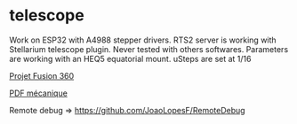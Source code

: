 ﻿# telescope
 
 Work on ESP32 with A4988 stepper drivers.
 RTS2 server is working with Stellarium telescope plugin. Never tested with others softwares.
 Parameters are working with an HEQ5 equatorial mount. uSteps are set at 1/16

[Projet Fusion 360](https://gmail330021.autodesk360.com/g/projects/20200813323185226/data/dXJuOmFkc2sud2lwcHJvZDpmcy5mb2xkZXI6Y28uZnl3eEFBUC1SUFc4RGFCX3Q2WFNFdw)

[PDF mécanique](https://github.com/jujax/telescope/blob/master/m%C3%A9canique.pdf)

Remote debug => https://github.com/JoaoLopesF/RemoteDebug
